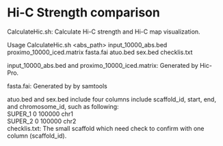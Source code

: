 # Hi-C Strength comparison

CalculateHic.sh: Calculate Hi-C strength and Hi-C map visualization.

Usage CalculateHic.sh <abs_path> input_10000_abs.bed proximo_10000_iced.matrix fasta.fai atuo.bed sex.bed checklis.txt  

input_10000_abs.bed  and  proximo_10000_iced.matrix: Generated by Hic-Pro.  

fasta.fai:  Generated by by samtools  

atuo.bed and sex.bed include four columns include scaffold_id, start, end, and chromosome_id, such as following:  
SUPER_1	0	100000	chr1  
SUPER_2	0	100000	chr2  
checklis.txt: The small scaffold which need check to confirm with one column (scaffold_id).  
